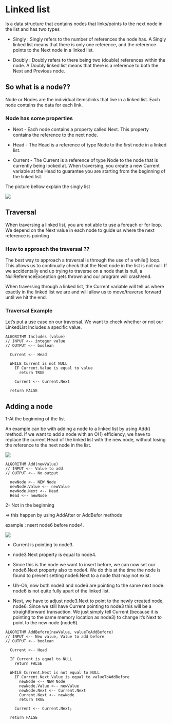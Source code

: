 # Linked list

Is a data structure that contains nodes that links/points to the next node in the list and has two types

- Singly : Singly refers to the number of references the node has. A Singly linked list means that there is only one reference, and the reference points to the Next node in a linked list.

- Doubly : Doubly refers to there being two (double) references within the node. A Doubly linked list means that there is a reference to both the Next and Previous node.

## So what is a node??

Node or Nodes are the individual items/links that live in a linked list. Each node contains the data for each link.

### Node has some properties

- Next - Each node contains a property called Next. This property contains the reference to the next node.

- Head - The Head is a reference of type Node to the first node in a linked list.

- Current - The Current is a reference of type Node to the node that is currently being looked at. When traversing, you create a new Current variable at the Head to guarantee you are starting from the beginning of the linked list.

The picture bellow explain the singly list

![](https://codefellows.github.io/common_curriculum/data_structures_and_algorithms/Code_401/class-05/resources/images/LinkedList1.PNG)


## Traversal

When traversing a linked list, you are not able to use a foreach or for loop. We depend on the Next value in each node to guide us where the next reference is pointing

### How to approach the traversal ??

The best way to approach a traversal is through the use of a while() loop. This allows us to continually check that the Next node in the list is not null. If we accidentally end up trying to traverse on a node that is null, a NullReferenceException gets thrown and our program will crash/end.

When traversing through a linked list, the Current variable will tell us where exactly in the linked list we are and will allow us to move/traverse forward until we hit the end.


###  Traversal Example
Let’s put a use case on our traversal. We want to check whether or not our LinkedList Includes a specific value.

```
ALGORITHM Includes (value)
// INPUT <-- integer value
// OUTPUT <-- boolean

  Current <-- Head

  WHILE Current is not NULL
    IF Current.Value is equal to value
      return TRUE

    Current <-- Current.Next

  return FALSE

```

## Adding a node 
1-At the beginning of the list

An example can be with adding a node to a linked list by using Add() method. If we want to add a node with an O(1) efficiency, we have to replace the current Head of the linked list with the new node, without losing the reference to the next node in the list.


![](https://codefellows.github.io/common_curriculum/data_structures_and_algorithms/Code_401/class-05/resources/images/LinkedList2.PNG)


```
ALGORITHM Add(newValue)
// INPUT <-- Value to add
// OUTPUT <-- No output

  newNode <-- NEW Node
  newNode.Value <-- newValue
  newNode.Next <-- Head
  Head <-- newNode
```

2- Not in the beginning 

=> this happen by using AddAfter or AddBefor methods

example : nsert node6 before node4.

![](https://codefellows.github.io/common_curriculum/data_structures_and_algorithms/Code_401/class-05/resources/images/LLInsert3.PNG)


 - Current is pointing to node3.
- node3.Next property is equal to node4.
- Since this is the node we want to insert before, we can now set our node6.Next property also to node4. We do this at the time the node is found to prevent setting node6.Next to a node that may not exist.

- Uh-Oh, now both node3 and node6 are pointing to the same next node. node6 is not quite fully apart of the linked list.

- Next, we have to adjust node3.Next to point to the newly created node, node6. Since we still have Current pointing to node3 this will be a straightforward transaction. We just simply tell Current (because it is pointing to the same memory location as node3) to change it’s Next to point to the new node (node6).

```
ALGORITHM AddBefore(newValue, valueToAddBefore)
// INPUT <-- New value, Value to add before
// OUTPUT <-- boolean

  Current <-- Head

  IF Current is equal to NULL
    return FALSE

  WHILE Current.Next is not equal to NULL
    IF Current.Next.Value is equal to valueToAddBefore
      newNode <-- NEW Node
      newNode.Value <-- newValue
      newNode.Next <-- Current.Next
      Current.Next <-- newNode
      return TRUE

    Current <-- Current.Next;

  return FALSE

```